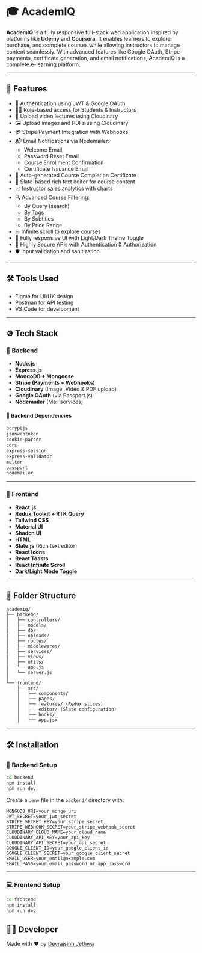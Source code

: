 # 🎓 AcademIQ

**AcademIQ** is a fully responsive full-stack web application inspired by platforms like **Udemy** and **Coursera**. It enables learners to explore, purchase, and complete courses while allowing instructors to manage content seamlessly. With advanced features like Google OAuth, Stripe payments, certificate generation, and email notifications, AcademIQ is a complete e-learning platform.

---

## 🚀 Features

- 🔐 Authentication using JWT & Google OAuth
- 🧑‍🏫 Role-based access for Students & Instructors
- 🎥 Upload video lectures using Cloudinary
- 🖼️ Upload images and PDFs using Cloudinary
- 💳 Stripe Payment Integration with Webhooks
- 📬 Email Notifications via Nodemailer:
  - Welcome Email
  - Password Reset Email
  - Course Enrollment Confirmation
  - Certificate Issuance Email
- 📜 Auto-generated Course Completion Certificate
- 🧠 Slate-based rich text editor for course content
- 📈 Instructor sales analytics with charts
- 🔍 Advanced Course Filtering:
  - By Query (search)
  - By Tags
  - By Subtitles
  - By Price Range
- ♾️ Infinite scroll to explore courses
- 🎨 Fully responsive UI with Light/Dark Theme Toggle
- 🔐 Highly Secure APIs with Authentication & Authorization
- 🛡️ Input validation and sanitization

---

## 🛠️ Tools Used
- Figma for UI/UX design
- Postman for API testing
- VS Code for development

---

## ⚙️ Tech Stack

### 🧩 Backend

- **Node.js**
- **Express.js**
- **MongoDB + Mongoose**
- **Stripe (Payments + Webhooks)**
- **Cloudinary** (Image, Video & PDF upload)
- **Google OAuth** (via Passport.js)
- **Nodemailer** (Mail services)

#### 🔌 Backend Dependencies

```bash
bcryptjs
jsonwebtoken
cookie-parser
cors
express-session
express-validator
multer
passport
nodemailer
```

---

### 🎨 Frontend

- **React.js**
- **Redux Toolkit + RTK Query**
- **Tailwind CSS**
- **Material UI**
- **Shadcn UI**
- **HTML**
- **Slate.js** (Rich text editor)
- **React Icons**
- **React Toasts**
- **React Infinite Scroll**
- **Dark/Light Mode Toggle**

---

## 📁 Folder Structure

```
academiq/
├── backend/
│   ├── controllers/
│   ├── models/
|   ├── db/
|   ├── uploads/ 
│   ├── routes/
│   ├── middlewares/
|   ├── services/
|   ├── views/
│   ├── utils/
|   └── app.js
│   └── server.js
│
└── frontend/
    ├── src/
    │   ├── components/
    │   ├── pages/
    │   ├── features/ (Redux slices)
    │   ├── editor/ (Slate configuration)
    │   ├── hooks/
    │   └── App.jsx
```

---

## 🛠️ Installation

### 🔧 Backend Setup

```bash
cd backend
npm install
npm run dev
```

Create a `.env` file in the `backend/` directory with:

```env
MONGODB_URI=your_mongo_uri
JWT_SECRET=your_jwt_secret
STRIPE_SECRET_KEY=your_stripe_secret
STRIPE_WEBHOOK_SECRET=your_stripe_webhook_secret
CLOUDINARY_CLOUD_NAME=your_cloud_name
CLOUDINARY_API_KEY=your_api_key
CLOUDINARY_API_SECRET=your_api_secret
GOOGLE_CLIENT_ID=your_google_client_id
GOOGLE_CLIENT_SECRET=your_google_client_secret
EMAIL_USER=your_email@example.com
EMAIL_PASS=your_email_password_or_app_password
```

---

### 💻 Frontend Setup

```bash
cd frontend
npm install
npm run dev
```


## 👨‍💻 Developer

Made with ❤️ by [Devrajsinh Jethwa](https://github.com/devrajsinh-d-jethwa)
